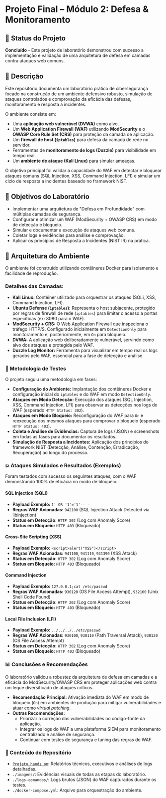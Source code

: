 # Projeto Final – Módulo 2: Defesa & Monitoramento

## 🚧 Status do Projeto
**Concluído** - Este projeto de laboratório demonstrou com sucesso a implementação e validação de uma arquitetura de defesa em camadas contra ataques web comuns.

## 📄 Descrição
Este repositório documenta um laboratório prático de cibersegurança focado na construção de um ambiente defensivo robusto, simulação de ataques controlados e comprovação da eficácia das defesas, monitoramento e resposta a incidentes.

O ambiente consiste em:
* Uma **aplicação web vulnerável (DVWA)** como alvo.
* Um **Web Application Firewall (WAF)** utilizando **ModSecurity** e o **OWASP Core Rule Set (CRS)** para proteção da camada de aplicação.
* Um **firewall de host (`iptables`)** para defesa da camada de rede no servidor.
* Ferramentas de **monitoramento de logs (Dozzle)** para visibilidade em tempo real.
* Um **ambiente de ataque (Kali Linux)** para simular ameaças.

O objetivo principal foi validar a capacidade do WAF em detectar e bloquear ataques comuns (SQL Injection, XSS, Command Injection, LFI) e simular um ciclo de resposta a incidentes baseado no framework NIST.

## 🎯 Objetivos do Laboratório
* Implementar uma arquitetura de "Defesa em Profundidade" com múltiplas camadas de segurança.
* Configurar e otimizar um WAF (ModSecurity + OWASP CRS) em modo de detecção e bloqueio.
* Simular e documentar a execução de ataques web comuns.
* Coletar logs e evidências para análise e comprovação.
* Aplicar os princípios de Resposta a Incidentes (NIST IR) na prática.

## 🚀 Arquitetura do Ambiente
O ambiente foi construído utilizando contêineres Docker para isolamento e facilidade de reprodução.

### Detalhes das Camadas:
* **Kali Linux:** Contêiner utilizado para orquestrar os ataques (SQLi, XSS, Command Injection, LFI).
* **Ubuntu Defense (`iptables`):** Representa o host subjacente, protegido por regras de firewall de rede (`iptables`) para limitar o acesso a portas específicas (ex: 8080 para o WAF).
* **ModSecurity + CRS:** O Web Application Firewall que inspeciona o tráfego HTTP/S. Configurado inicialmente em `DetectionOnly` para monitoramento e, posteriormente, em `On` para bloqueio.
* **DVWA:** A aplicação web deliberadamente vulnerável, servindo como alvo dos ataques e protegida pelo WAF.
* **Dozzle Log Monitor:** Ferramenta para visualizar em tempo real os logs gerados pelo WAF, essencial para a fase de detecção e análise.

### 🧪 Metodologia de Testes
O projeto seguiu uma metodologia em fases:

* **Configuração do Ambiente:** Implantação dos contêineres Docker e configuração inicial do `iptables` e do WAF em modo `DetectionOnly`.
* **Ataques em Modo Detecção:** Execução dos ataques (SQL Injection, XSS, Command Injection, LFI) para observar as detecções nos logs do WAF (esperado `HTTP Status: 302`).
* **Ataques em Modo Bloqueio:** Reconfiguração do WAF para `On` e reexecução dos mesmos ataques para comprovar o bloqueio (esperado `HTTP Status: 403`).
* **Coleta e Análise de Evidências:** Captura de logs (JSON) e screenshots em todas as fases para documentar os resultados.
* **Simulação de Resposta a Incidentes:** Aplicação dos princípios do framework NIST (Detecção, Análise, Contenção, Erradicação, Recuperação) ao longo do processo.

### 💥 Ataques Simulados e Resultados (Exemplos)
Foram testados com sucesso os seguintes ataques, com o WAF demonstrando 100% de eficácia no modo de bloqueio:

#### SQL Injection (SQLi)
* **Payload Exemplo:** `1' OR '1'='1'-- -`
* **Regras WAF Acionadas:** `942100` (SQL Injection Attack Detected via libinjection)
* **Status em Detecção:** `HTTP 302` (Log com Anomaly Score)
* **Status em Bloqueio:** `HTTP 403` (Bloqueado)

#### Cross-Site Scripting (XSS)
* **Payload Exemplo:** `<script>alert("XSS")</script>`
* **Regras WAF Acionadas:** `941100`, `941110`, `941390` (XSS Attack)
* **Status em Detecção:** `HTTP 302` (Log com Anomaly Score)
* **Status em Bloqueio:** `HTTP 403` (Bloqueado)

#### Command Injection
* **Payload Exemplo:** `127.0.0.1;cat /etc/passwd`
* **Regras WAF Acionadas:** `930120` (OS File Access Attempt), `932160` (Unix Shell Code Found)
* **Status em Detecção:** `HTTP 302` (Log com Anomaly Score)
* **Status em Bloqueio:** `HTTP 403` (Bloqueado)

#### Local File Inclusion (LFI)
* **Payload Exemplo:** `../../../../etc/passwd`
* **Regras WAF Acionadas:** `930100`, `930110` (Path Traversal Attack), `930120` (OS File Access Attempt)
* **Status em Detecção:** `HTTP 302` (Log com Anomaly Score)
* **Status em Bloqueio:** `HTTP 403` (Bloqueado)

### 📊 Conclusões e Recomendações
O laboratório validou a robustez da arquitetura de defesa em camadas e a eficácia do ModSecurity/OWASP CRS em proteger aplicações web contra um leque diversificado de ataques críticos.

* **Recomendação Principal:** Ativação imediata do WAF em modo de bloqueio (`On`) em ambientes de produção para mitigar vulnerabilidades e atuar como *virtual patching*.
* **Outras Recomendações:**
    * Priorizar a correção das vulnerabilidades no código-fonte da aplicação.
    * Integrar os logs do WAF a uma plataforma SIEM para monitoramento centralizado e análise de segurança.
    * Continuar com testes de segurança e tuning das regras do WAF.

### 📂 Conteúdo do Repositório
* [`Projeto_hands_on`](./Projeto_hands_on.pdf): Relatórios técnicos, executivos e análises de logs detalhadas.
* `./imagens/`: Evidências visuais de todas as etapas do laboratório.
* `./logs-comandos/`: Logs brutos (JSON) do WAF capturados durante os testes.
* `./docker-compose.yml`: Arquivo para orquestração do ambiente.

